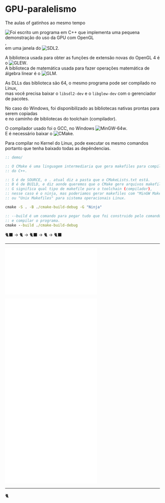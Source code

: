 # GPU-paralelismo
The aulas of gatinhos ao mesmo tempo

![Foi escrito um programa em C++ que implementa uma pequena demonstração do uso da GPU com OpenGL](demo/),  
em uma janela do ![SDL2](https://www.libsdl.org/).  

A biblioteca usada para obter as funções de extensão novas do OpenGL 4 é o ![GLEW](https://glew.sourceforge.net/).  
A biblioteca de matemática usada para fazer operações matemática de álgebra linear é o ![GLM](https://github.com/g-truc/glm).

As DLLs das biblioteca são 64, o mesmo programa pode ser compilado no Linux,  
mas você precisa baixar o `libsdl2-dev` e o `libglew-dev` com o gerenciador de pacotes.

No caso do Windows, foi disponibilizado as bibliotecas nativas prontas para serem copiadas  
e no caminho de bibliotecas do toolchain (compilador).

O compilador usado foi o GCC, no Windows ![MinGW-64w](https://www.mingw-w64.org/downloads/).  
E é necessário baixar o ![CMake](https://cmake.org/download/).

Para compilar no Kernel do Linux, pode executar os mesmo comandos portanto que tenha baixado todas as depêndencias.  

```bat
:: demo/

:: O CMake é uma linguagem intermediaria que gera makefiles para compilar cada arquivo
:: do C++.

:: S é de SOURCE, o . atual diz a pasta que o CMakeLists.txt está.
:: B é de BUILD, e diz aonde queremos que o CMake gere arquivos makefile.
:: G significa qual tipo de makefile para o toolchain (compilador),
:: nesse caso é o ninja, mas poderiamos gerar makefiles com "MinGW Makefiles",
:: ou "Unix Makefiles" para sistema operacionais Linux.

cmake -S . -B ./cmake-build-debug -G "Ninja"

:: --build é um comando para pegar tudo que foi construido pelo comando acima,
:: e compilar o programa.
cmake --build ./cmake-build-debug
```

🐈‍⬛ -> 🐈 -> 🐈‍⬛ -> 🐈 -> 🐈‍⬛

----

![Sumario](sumario/sumario.md) 

![Apresentação e introdução](1/1-.md)  
![Qual a base de conhecimento e a preparação necessária para iniciar nessa área](2/2-.md)  
![Quais os diferentes campos e sua situação no mercado exterior](3/3-.md)  
![Situação do Brasil e o campo graphics programming](4/4-.md)  

---

🐈
